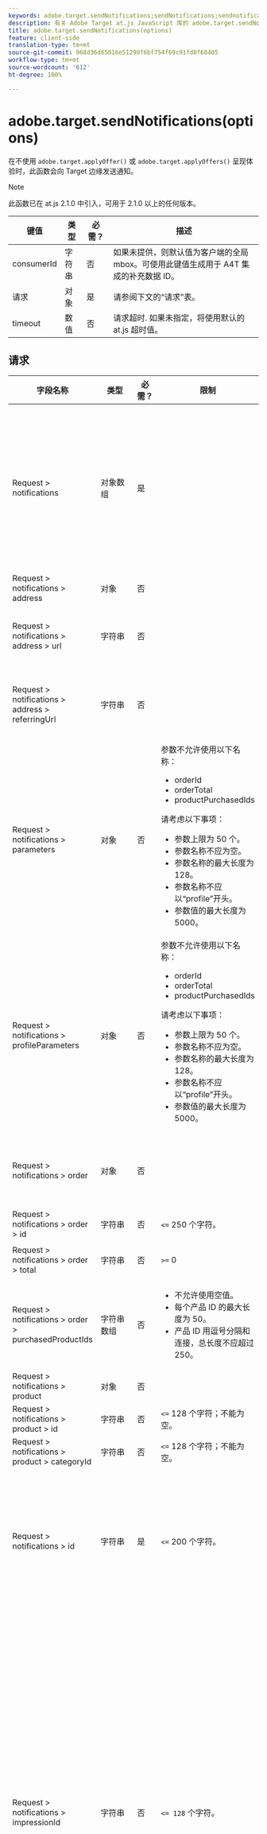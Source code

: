 ```yaml
---
keywords: adobe.target.sendNotifications;sendNotifications;sendnotifications;send notifications;notifications;at.js;functions;function
description: 有关 Adobe Target at.js JavaScript 库的 adobe.target.sendNotifications(options) 函数的信息。
title: adobe.target.sendNotifications(options)
feature: client-side
translation-type: tm+mt
source-git-commit: 968d36d65016e51290f6bf754f69c91fd8f68405
workflow-type: tm+mt
source-wordcount: '612'
ht-degree: 100%

---
```



# adobe.target.sendNotifications(options)

在不使用 `adobe.target.applyOffer()` 或 `adobe.target.applyOffers()` 呈现体验时，此函数会向 Target 边缘发送通知。

>[!NOTE]
>
>此函数已在 at.js 2.1.0 中引入，可用于 2.1.0 以上的任何版本。

| 键值 | 类型 | 必需？ | 描述 |
| --- | --- | --- | --- |
| consumerId | 字符串 | 否 | 如果未提供，则默认值为客户端的全局 mbox。可使用此键值生成用于 A4T 集成的补充数据 ID。 |
| 请求 | 对象 | 是 | 请参阅下文的“请求”表。 |
| timeout | 数值 | 否 | 请求超时. 如果未指定，将使用默认的 at.js 超时值。 |

## 请求

| 字段名称 | 类型 | 必需？ | 限制 | 描述 |
| --- | --- | --- | --- | --- |
| Request > notifications | 对象数组 | 是 |  | 有关显示的内容、点击的选择器和/或访问的视图或 mbox 的通知。 |
| Request > notifications > address | 对象 | 否 |  |  |
| Request > notifications > address > url | 字符串 | 否 |  | 从中触发通知的 URL。 |
| Request > notifications > address > referringUrl | 字符串 | 否 |  | 从中触发通知的引荐 URL。 |
| Request > notifications > parameters | 对象 | 否 | 参数不允许使用以下名称：<ul><li>orderId</li><li>orderTotal</li><li>productPurchasedIds</li></ul>请考虑以下事项：<ul><li>参数上限为 50 个。</li><li>参数名称不应为空。</li><li>参数名称的最大长度为 128。</li><li>参数名称不应以“profile”开头。</li><li>参数值的最大长度为 5000。</li></ul> |  |
| Request > notifications > profileParameters | 对象 | 否 | 参数不允许使用以下名称：<ul><li>orderId</li><li>orderTotal</li><li>productPurchasedIds</li></ul>请考虑以下事项：<ul><li>参数上限为 50 个。</li><li>参数名称不应为空。</li><li>参数名称的最大长度为 128。</li><li>参数名称不应以“profile”开头。</li><li>参数值的最大长度为 5000。</li></ul> |  |
| Request > notifications > order | 对象 | 否 |  | 描述订单详细信息的对象。 |
| Request > notifications > order > id | 字符串 | 否 | `<=` 250 个字符。 | 订单 ID。 |
| Request > notifications > order > total | 字符串 | 否 | `>=` 0 | 订单总计。 |
| Request > notifications > order > purchasedProductIds | 字符串数组 | 否 | <ul><li>不允许使用空值。</li><li>每个产品 ID 的最大长度为 50。</li><li>产品 ID 用逗号分隔和连接，总长度不应超过 250。</li></ul> | 订单产品 ID。 |
| Request > notifications > product | 对象 | 否 |  |  |
| Request > notifications > product > id | 字符串 | 否 | `<=` 128 个字符；不能为空。 | 产品 ID。 |
| Request > notifications > product > categoryId | 字符串 | 否 | `<=` 128 个字符；不能为空。 | 类别 ID。 |
| Request > notifications > id | 字符串 | 是 | `<=` 200 个字符。 | 通知 ID 将在响应中返回，并指示通知已成功处理。 |
| Request > notifications > impressionId | 字符串 | 否 | `<= 128` 个字符。 | 展示 ID 用于将当前通知与先前的通知或执行请求拼合（链接）到一起。如果两者匹配，则第二个和其他后续请求不会生成活动或体验的新展示。 |
| Request > notifications > type | 字符串 | 是 | 支持“click”或“display”。 | 通知类型。 |
| Request > notifications > timestamp | 数值`<int64>` | 是 |  | 通知的时间戳（以自 UNIX 纪元以来所经过的毫秒数为单位）。 |
| Request > notifications > tokens | 字符串数组 | 是 |  | 基于通知类型的已显示内容或已点击选择器的令牌列表。 |
| Request > notifications > mbox | 对象 | 否 |  | 有关 mbox 的通知。 |
| Request > notifications > mbox > name | 字符串 | 否 | 不允许使用空值。<br>允许使用的字符：请参阅此表后面的注释。 | mbox 名称。 |
| Request > notifications > mbox > state | 字符串 | 否 |  | mbox 状态令牌。 |
| Request > notifications > view | 对象 | 否 |  |  |
| Request > notifications > view > id | 整数 `<int64>` | 否 |  | 视图 ID。通过视图 API 创建视图时分配给视图的 ID。 |
| Request > notifications > view > name | 字符串 | 否 | `<= 128` 个字符。 | 视图的名称。 |
| Request > notifications > view > key | 字符串 | 否 | `<=` 512 个字符。 | 视图键。通过 API 在视图中设置的键。 |
| Request > notifications > view > state | 字符串 | 否 |  | 视图状态令牌。 |

**注意**：`Request > notifications > mbox > name` 允许使用以下字符：

```
- '-, ./=`:;&!@#$%^&*()+|?~[]{}'
```

## 呈现预取的 mbox 后调用 sendNotifications()

```
function createTokens(options) {
  return options.map(e => e.eventToken);
}

function createNotification(mbox, type, tokens) {
  const id = 11111; // here we should use a random ID like UUID
  const timestamp = Date.now();
  const { name, state, parameters, profileParameters, order, product } = mbox;
  const result = {
    id,
    type,
    timestamp,
    parameters,
    profileParameters,
    order,
    product
  };

  result.mbox = { name, state };
  result.tokens = tokens;

  return result;
}

adobe.target.getOffers({
  request: {
    prefetch: {
      mboxes: [
        {
          index: 0,
          name: "a1-serverside-ab"
        }
      ]
    }
  }
})
.then(response => {
  const mboxes = response.prefetch.mboxes;
  const notifications = mboxes.map(mbox => {
    const type = "display";
    const tokens = createTokens(mbox.options);

    return createNotification(mbox, type, tokens);
  });
  
  adobe.target.sendNotifications({
    request: { notifications }
  });
})
```

>[!NOTE]
>
>如果您使用的是 Adobe Analytics、仅使用 prefetch 的 `getOffers()` 和 `sendNotifications()`，则在执行 `sendNotifications()` 后必须触发 Analytics 请求。这样做是为了确保 `sendNotifications()` 生成的 SDID 与发送到 Analytics 和 Target 的 SDID 相匹配。